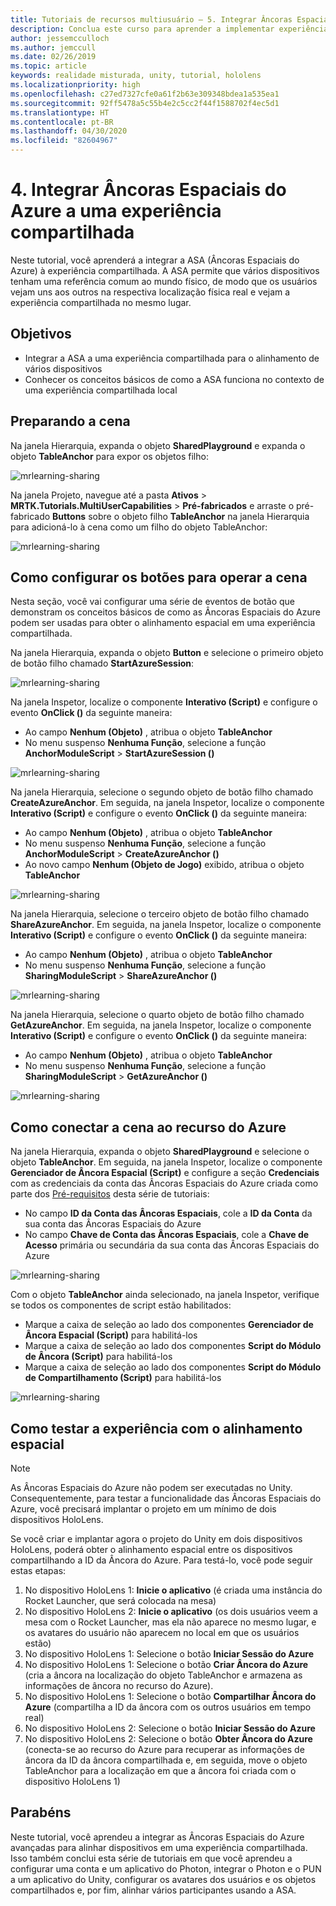 ```yaml
---
title: Tutoriais de recursos multiusuário – 5. Integrar Âncoras Espaciais do Azure a uma experiência compartilhada
description: Conclua este curso para aprender a implementar experiências compartilhadas de vários usuários em um aplicativo do HoloLens 2.
author: jessemcculloch
ms.author: jemccull
ms.date: 02/26/2019
ms.topic: article
keywords: realidade misturada, unity, tutorial, hololens
ms.localizationpriority: high
ms.openlocfilehash: c27ed7327cfe0a61f2b63e309348bdea1a535ea1
ms.sourcegitcommit: 92ff5478a5c55b4e2c5cc2f44f1588702f4ec5d1
ms.translationtype: HT
ms.contentlocale: pt-BR
ms.lasthandoff: 04/30/2020
ms.locfileid: "82604967"
---
```

# <a name="4-integrating-azure-spatial-anchors-into-a-shared-experience"></a>4. Integrar Âncoras Espaciais do Azure a uma experiência compartilhada

Neste tutorial, você aprenderá a integrar a ASA (Âncoras Espaciais do Azure) à experiência compartilhada. A ASA permite que vários dispositivos tenham uma referência comum ao mundo físico, de modo que os usuários vejam uns aos outros na respectiva localização física real e vejam a experiência compartilhada no mesmo lugar.

## <a name="objectives"></a>Objetivos

* Integrar a ASA a uma experiência compartilhada para o alinhamento de vários dispositivos
* Conhecer os conceitos básicos de como a ASA funciona no contexto de uma experiência compartilhada local

## <a name="preparing-the-scene"></a>Preparando a cena

Na janela Hierarquia, expanda o objeto **SharedPlayground** e expanda o objeto **TableAnchor** para expor os objetos filho:

![mrlearning-sharing](images/mrlearning-sharing/tutorial4-section1-step1-1.png)

Na janela Projeto, navegue até a pasta **Ativos** > **MRTK.Tutorials.MultiUserCapabilities** > **Pré-fabricados** e arraste o pré-fabricado **Buttons** sobre o objeto filho **TableAnchor** na janela Hierarquia para adicioná-lo à cena como um filho do objeto TableAnchor:

![mrlearning-sharing](images/mrlearning-sharing/tutorial4-section1-step1-2.png)

## <a name="configuring-the-buttons-to-operate-the-scene"></a>Como configurar os botões para operar a cena

Nesta seção, você vai configurar uma série de eventos de botão que demonstram os conceitos básicos de como as Âncoras Espaciais do Azure podem ser usadas para obter o alinhamento espacial em uma experiência compartilhada.

Na janela Hierarquia, expanda o objeto **Button** e selecione o primeiro objeto de botão filho chamado **StartAzureSession**:

![mrlearning-sharing](images/mrlearning-sharing/tutorial4-section2-step1-1.png)

Na janela Inspetor, localize o componente **Interativo (Script)** e configure o evento **OnClick ()** da seguinte maneira:

* Ao campo **Nenhum (Objeto)** , atribua o objeto **TableAnchor**
* No menu suspenso **Nenhuma Função**, selecione a função **AnchorModuleScript** > **StartAzureSession ()**

![mrlearning-sharing](images/mrlearning-sharing/tutorial4-section2-step1-2.png)

Na janela Hierarquia, selecione o segundo objeto de botão filho chamado **CreateAzureAnchor**. Em seguida, na janela Inspetor, localize o componente **Interativo (Script)** e configure o evento **OnClick ()** da seguinte maneira:

* Ao campo **Nenhum (Objeto)** , atribua o objeto **TableAnchor**
* No menu suspenso **Nenhuma Função**, selecione a função **AnchorModuleScript** > **CreateAzureAnchor ()**
* Ao novo campo **Nenhum (Objeto de Jogo)** exibido, atribua o objeto **TableAnchor**

![mrlearning-sharing](images/mrlearning-sharing/tutorial4-section2-step1-3.png)

Na janela Hierarquia, selecione o terceiro objeto de botão filho chamado **ShareAzureAnchor**. Em seguida, na janela Inspetor, localize o componente **Interativo (Script)** e configure o evento **OnClick ()** da seguinte maneira:

* Ao campo **Nenhum (Objeto)** , atribua o objeto **TableAnchor**
* No menu suspenso **Nenhuma Função**, selecione a função **SharingModuleScript** > **ShareAzureAnchor ()**

![mrlearning-sharing](images/mrlearning-sharing/tutorial4-section2-step1-4.png)

Na janela Hierarquia, selecione o quarto objeto de botão filho chamado **GetAzureAnchor**. Em seguida, na janela Inspetor, localize o componente **Interativo (Script)** e configure o evento **OnClick ()** da seguinte maneira:

* Ao campo **Nenhum (Objeto)** , atribua o objeto **TableAnchor**
* No menu suspenso **Nenhuma Função**, selecione a função **SharingModuleScript** > **GetAzureAnchor ()**

![mrlearning-sharing](images/mrlearning-sharing/tutorial4-section2-step1-5.png)

## <a name="connecting-the-scene-to-the-azure-resource"></a>Como conectar a cena ao recurso do Azure

Na janela Hierarquia, expanda o objeto **SharedPlayground** e selecione o objeto **TableAnchor**. Em seguida, na janela Inspetor, localize o componente **Gerenciador de Âncora Espacial (Script)** e configure a seção **Credenciais** com as credenciais da conta das Âncoras Espaciais do Azure criada como parte dos [Pré-requisitos](mrlearning-sharing(photon)-ch1.md#prerequisites) desta série de tutoriais:

* No campo **ID da Conta das Âncoras Espaciais**, cole a **ID da Conta** da sua conta das Âncoras Espaciais do Azure
* No campo **Chave de Conta das Âncoras Espaciais**, cole a **Chave de Acesso** primária ou secundária da sua conta das Âncoras Espaciais do Azure

![mrlearning-sharing](images/mrlearning-sharing/tutorial4-section3-step1-1.png)

Com o objeto **TableAnchor** ainda selecionado, na janela Inspetor, verifique se todos os componentes de script estão habilitados:

* Marque a caixa de seleção ao lado dos componentes **Gerenciador de Âncora Espacial (Script)** para habilitá-los
* Marque a caixa de seleção ao lado dos componentes **Script do Módulo de Âncora (Script)** para habilitá-los
* Marque a caixa de seleção ao lado dos componentes **Script do Módulo de Compartilhamento (Script)** para habilitá-los

![mrlearning-sharing](images/mrlearning-sharing/tutorial4-section3-step1-2.png)

## <a name="trying-the-experience-with-spatial-alignment"></a>Como testar a experiência com o alinhamento espacial

> [!NOTE]
> As Âncoras Espaciais do Azure não podem ser executadas no Unity. Consequentemente, para testar a funcionalidade das Âncoras Espaciais do Azure, você precisará implantar o projeto em um mínimo de dois dispositivos HoloLens.

Se você criar e implantar agora o projeto do Unity em dois dispositivos HoloLens, poderá obter o alinhamento espacial entre os dispositivos compartilhando a ID da Âncora do Azure. Para testá-lo, você pode seguir estas etapas:

1. No dispositivo HoloLens 1: **Inicie o aplicativo** (é criada uma instância do Rocket Launcher, que será colocada na mesa)
2. No dispositivo HoloLens 2: **Inicie o aplicativo** (os dois usuários veem a mesa com o Rocket Launcher, mas ela não aparece no mesmo lugar, e os avatares do usuário não aparecem no local em que os usuários estão)
3. No dispositivo HoloLens 1: Selecione o botão **Iniciar Sessão do Azure**
4. No dispositivo HoloLens 1: Selecione o botão **Criar Âncora do Azure** (cria a âncora na localização do objeto TableAnchor e armazena as informações de âncora no recurso do Azure).
5. No dispositivo HoloLens 1: Selecione o botão **Compartilhar Âncora do Azure** (compartilha a ID da âncora com os outros usuários em tempo real)
6. No dispositivo HoloLens 2: Selecione o botão **Iniciar Sessão do Azure**
7. No dispositivo HoloLens 2: Selecione o botão **Obter Âncora do Azure** (conecta-se ao recurso do Azure para recuperar as informações de âncora da ID da âncora compartilhada e, em seguida, move o objeto TableAnchor para a localização em que a âncora foi criada com o dispositivo HoloLens 1)

## <a name="congratulations"></a>Parabéns

Neste tutorial, você aprendeu a integrar as Âncoras Espaciais do Azure avançadas para alinhar dispositivos em uma experiência compartilhada. Isso também conclui esta série de tutoriais em que você aprendeu a configurar uma conta e um aplicativo do Photon, integrar o Photon e o PUN a um aplicativo do Unity, configurar os avatares dos usuários e os objetos compartilhados e, por fim, alinhar vários participantes usando a ASA.
